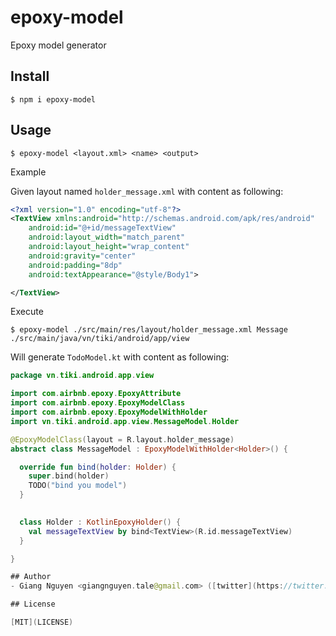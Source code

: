 # epoxy-model

Epoxy model generator

## Install

```shell
$ npm i epoxy-model
```

## Usage

```shell
$ epoxy-model <layout.xml> <name> <output>
```

Example

Given layout named `holder_message.xml` with content as following:
```xml
<?xml version="1.0" encoding="utf-8"?>
<TextView xmlns:android="http://schemas.android.com/apk/res/android"
    android:id="@+id/messageTextView"
    android:layout_width="match_parent"
    android:layout_height="wrap_content"
    android:gravity="center"
    android:padding="8dp"
    android:textAppearance="@style/Body1">

</TextView>
```

Execute
```shell
$ epoxy-model ./src/main/res/layout/holder_message.xml Message ./src/main/java/vn/tiki/android/app/view
```

Will generate `TodoModel.kt` with content  as following:
```kotlin
package vn.tiki.android.app.view

import com.airbnb.epoxy.EpoxyAttribute
import com.airbnb.epoxy.EpoxyModelClass
import com.airbnb.epoxy.EpoxyModelWithHolder
import vn.tiki.android.app.view.MessageModel.Holder

@EpoxyModelClass(layout = R.layout.holder_message)
abstract class MessageModel : EpoxyModelWithHolder<Holder>() {

  override fun bind(holder: Holder) {
    super.bind(holder)
    TODO("bind you model")
  }

  
  class Holder : KotlinEpoxyHolder() {
    val messageTextView by bind<TextView>(R.id.messageTextView)
  }

}  

## Author
- Giang Nguyen <giangnguyen.tale@gmail.com> ([twitter](https://twitter.com/Tale_Nguyen))

## License

[MIT](LICENSE)

